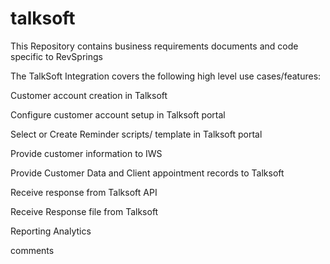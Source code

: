 # talksoft
This Repository contains business requirements documents and code specific to RevSprings

The TalkSoft Integration covers the following high level use cases/features:

Customer account creation in Talksoft

Configure customer account setup in  Talksoft portal

Select or Create Reminder scripts/ template in Talksoft portal

Provide customer information to IWS

Provide Customer Data and Client appointment records to Talksoft

Receive response from Talksoft API

Receive Response file from Talksoft

Reporting Analytics

comments

